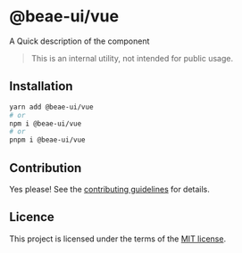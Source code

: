 # @beae-ui/vue

A Quick description of the component

> This is an internal utility, not intended for public usage.

## Installation

```sh
yarn add @beae-ui/vue
# or
npm i @beae-ui/vue
# or
pnpm i @beae-ui/vue
```

## Contribution

Yes please! See the
[contributing guidelines](https://github.com/beae-labs/chakra-ui/blob/main/CONTRIBUTING.md)
for details.

## Licence

This project is licensed under the terms of the
[MIT license](https://github.com/beae-labs/chakra-ui/blob/main/LICENSE).
